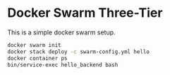 
# Docker Swarm Three-Tier

This is a simple docker swarm setup.

```bash
docker swarm init
docker stack deploy -c swarm-config.yml hello
docker container ps
bin/service-exec hello_backend bash
```
